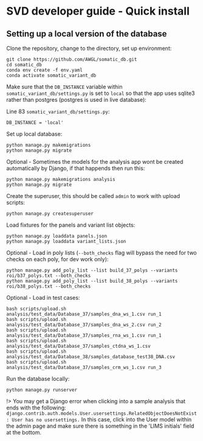 # SVD developer guide - Quick install

## Setting up a local version of the database

Clone the repository, change to the directory, set up environment:

```
git clone https://github.com/AWGL/somatic_db.git
cd somatic_db
conda env create -f env.yaml
conda activate somatic_variant_db
```

Make sure that the `DB_INSTANCE` variable within `somatic_variant_db/settings.py` is set to `local` so that the app uses sqlite3 rather than postgres (postgres is used in live database):

Line 83 `somatic_variant_db/settings.py`:
```
DB_INSTANCE = 'local'
```

Set up local database:
```
python manage.py makemigrations
python manage.py migrate
```

Optional - Sometimes the models for the analysis app wont be created automatically by Django, if that happends then run this:
```
python manage.py makemigrations analysis
python manage.py migrate
```

Create the superuser, this should be called `admin` to work with upload scripts:
```
python manage.py createsuperuser
```

Load fixtures for the panels and variant list objects:
```
python manage.py loaddata panels.json
python manage.py loaddata variant_lists.json
```

Optional - Load in poly lists (`--both_checks` flag will bypass the need for two checks on each poly, for dev work only):
```
python manage.py add_poly_list --list build_37_polys --variants roi/b37_polys.txt --both_checks
python manage.py add_poly_list --list build_38_polys --variants roi/b38_polys.txt --both_checks
```

Optional - Load in test cases:
```
bash scripts/upload.sh analysis/test_data/Database_37/samples_dna_ws_1.csv run_1
bash scripts/upload.sh analysis/test_data/Database_37/samples_dna_ws_2.csv run_2
bash scripts/upload.sh analysis/test_data/Database_37/samples_rna_ws_1.csv run_1
bash scripts/upload.sh analysis/test_data/Database_37/samples_ctdna_ws_1.csv
bash scripts/upload.sh analysis/test_data/Database_38/samples_database_test38_DNA.csv
bash scripts/upload.sh analysis/test_data/Database_37/samples_crm_ws_1.csv run_3
```

Run the database locally:
```
python manage.py runserver
```

!> You may get a Django error when clicking into a sample analysis that ends with the following:
`django.contrib.auth.models.User.usersettings.RelatedObjectDoesNotExist: User has no usersettings.`
In this case, click into the User model within the admin page and make sure there is something in the 'LIMS initials' field at the bottom.
